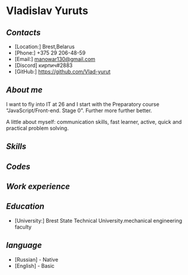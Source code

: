 #  **Vladislav Yuruts**

## *Contacts*
* [Location:] Brest,Belarus
* [Phone:] +375 29 206-48-59
* [Email:] manowar130@gmail.com
* [Discord] кирпич#2883
* [GitHub:] <https://github.com/Vlad-yurut>

## *About me*
I want to fly into IT at 26 and I start with the Preparatory course “JavaScript/Front-end. Stage 0". Further more further better.

A little about myself: communication skills, fast learner, active, quick and practical problem solving.

## *Skills*

## *Codes*

## *Work experience*

## *Education*
 * [University:] Brest State Technical University.mechanical engineering faculty

## *language*
* [Russian] - Native
* [English] - Basic
